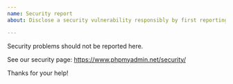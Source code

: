 ```yaml
---
name: Security report
about: Disclose a security vulnerability responsibly by first reporting it to us privately

---
```


Security problems should not be reported here.

See our security page: https://www.phpmyadmin.net/security/

Thanks for your help!
